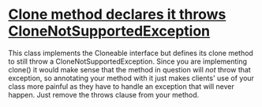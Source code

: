 # [Clone method declares it throws CloneNotSupportedException](http://fb-contrib.sourceforge.net/bugdescriptions.html#CU_CLONE_USABILITY_THROWS)

This class implements the Cloneable interface but defines its clone method to still throw
			a CloneNotSupportedException. Since you are implementing clone() it would make sense that the method
			in question will _not_ throw that exception, so annotating your method with it just makes clients'
			use of your class more painful as they have to handle an exception that will never happen.
			Just remove the throws clause from your method.
